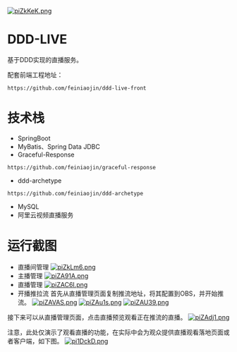 [![piZkKeK.png](https://z1.ax1x.com/2023/10/26/piZkKeK.png)](https://imgse.com/i/piZkKeK)

# DDD-LIVE

基于DDD实现的直播服务。

配套前端工程地址：

```text
https://github.com/feiniaojin/ddd-live-front
```

# 技术栈

- SpringBoot
- MyBatis、Spring Data JDBC
- Graceful-Response
```text
https://github.com/feiniaojin/graceful-response
```
- ddd-archetype
```text
https://github.com/feiniaojin/ddd-archetype
```
- MySQL
- 阿里云视频直播服务

# 运行截图

- 直播间管理
[![piZkLm6.png](https://z1.ax1x.com/2023/10/26/piZkLm6.png)](https://imgse.com/i/piZkLm6)
- 主播管理
  [![piZA91A.png](https://z1.ax1x.com/2023/10/26/piZA91A.png)](https://imgse.com/i/piZA91A)
- 直播管理
  [![piZAC6I.png](https://z1.ax1x.com/2023/10/26/piZAC6I.png)](https://imgse.com/i/piZAC6I)
- 开播推拉流
首先从直播管理页面复制推流地址，将其配置到OBS，并开始推流。
  [![piZAVAS.png](https://z1.ax1x.com/2023/10/26/piZAVAS.png)](https://imgse.com/i/piZAVAS)
  [![piZAu1s.png](https://z1.ax1x.com/2023/10/26/piZAu1s.png)](https://imgse.com/i/piZAu1s)
  [![piZAU39.png](https://z1.ax1x.com/2023/10/26/piZAU39.png)](https://imgse.com/i/piZAU39)

接下来可以从直播管理页面，点击直播预览观看正在推流的直播。
[![piZAdj1.png](https://z1.ax1x.com/2023/10/26/piZAdj1.png)](https://imgse.com/i/piZAdj1)

注意，此处仅演示了观看直播的功能，在实际中会为观众提供直播观看落地页面或者客户端，如下图。
[![pi1DckD.png](https://z1.ax1x.com/2023/11/08/pi1DckD.png)](https://imgse.com/i/pi1DckD)

